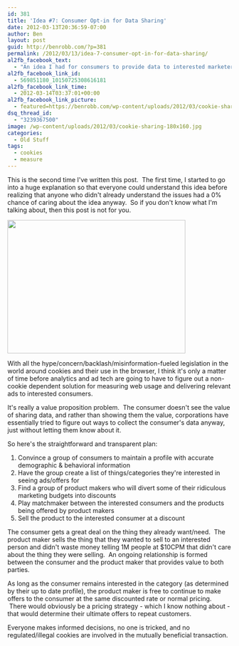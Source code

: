 ```yaml
---
id: 381
title: 'Idea #7: Consumer Opt-in for Data Sharing'
date: 2012-03-13T20:36:59-07:00
author: Ben
layout: post
guid: http://benrobb.com/?p=381
permalink: /2012/03/13/idea-7-consumer-opt-in-for-data-sharing/
al2fb_facebook_text:
  - "An idea I had for consumers to provide data to interested marketers in return for discounts and deals on products that they already want.  If you don't know what I'm talking about, then this one is not for you."
al2fb_facebook_link_id:
  - 569851180_10150725308616181
al2fb_facebook_link_time:
  - 2012-03-14T03:37:01+00:00
al2fb_facebook_link_picture:
  - featured=https://benrobb.com/wp-content/uploads/2012/03/cookie-sharing-150x150.jpg
dsq_thread_id:
  - "3239367500"
image: /wp-content/uploads/2012/03/cookie-sharing-180x160.jpg
categories:
  - Old Stuff
tags:
  - cookies
  - measure
---
```

This is the second time I've written this post.  The first time, I started to go into a huge explanation so that everyone could understand this idea before realizing that anyone who didn't already understand the issues had a 0% chance of caring about the idea anyway.  So if you don't know what I'm talking about, then this post is not for you.

<a href="https://benrobb.com/wp-content/uploads/2012/03/cookie-sharing.jpg"><img class="aligncenter size-full wp-image-382" title="cookie sharing" src="https://benrobb.com/wp-content/uploads/2012/03/cookie-sharing.jpg" alt="" width="400" height="300" /></a>

With all the hype/concern/backlash/misinformation-fueled legislation in the world around cookies and their use in the browser, I think it's only a matter of time before analytics and ad tech are going to have to figure out a non-cookie dependent solution for measuring web usage and delivering relevant ads to interested consumers.

It's really a value proposition problem.  The consumer doesn't see the value of sharing data, and rather than showing them the value, corporations have essentially tried to figure out ways to collect the consumer's data anyway, just without letting them know about it.

So here's the straightforward and transparent plan:
<ol>
	<li>Convince a group of consumers to maintain a profile with accurate demographic &amp; behavioral information</li>
	<li>Have the group create a list of things/categories they're interested in seeing ads/offers for</li>
	<li>Find a group of product makers who will divert some of their ridiculous marketing budgets into discounts</li>
	<li>Play matchmaker between the interested consumers and the products being offered by product makers</li>
	<li>Sell the product to the interested consumer at a discount</li>
</ol>
The consumer gets a great deal on the thing they already want/need.  The product maker sells the thing that they wanted to sell to an interested person and didn't waste money telling 1M people at $10CPM that didn't care about the thing they were selling.  An ongoing relationship is formed between the consumer and the product maker that provides value to both parties.

As long as the consumer remains interested in the category (as determined by their up to date profile), the product maker is free to continue to make offers to the consumer at the same discounted rate or normal pricing.  There would obviously be a pricing strategy - which I know nothing about - that would determine their ultimate offers to repeat customers.

Everyone makes informed decisions, no one is tricked, and no regulated/illegal cookies are involved in the mutually beneficial transaction.